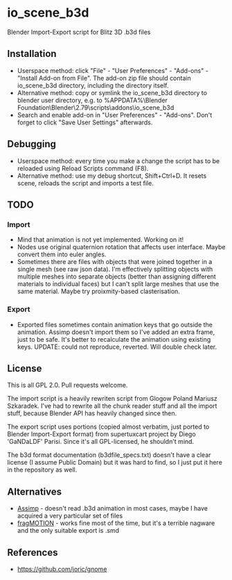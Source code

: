 # io_scene_b3d

Blender Import-Export script for Blitz 3D .b3d files

## Installation

* Userspace method: click "File" - "User Preferences" - "Add-ons" - "Install Add-on from File".
The add-on zip file should contain io_scene_b3d directory, including the directory itself.
* Alternative method: copy or symlink the io_scene_b3d directory to blender user directory, e.g. to
%APPDATA%\Blender Foundation\Blender\2.79\scripts\addons\io_scene_b3d
* Search and enable add-on in "User Preferences" - "Add-ons". Don't forget to click "Save User Settings" afterwards.

## Debugging

* Userspace method: every time you make a change the script has to be reloaded using Reload Scripts command (F8).
* Alternative method: use my debug shortcut, Shift+Ctrl+D. It resets scene, reloads the script and imports a test file.

## TODO

### Import

* Mind that animation is not yet implemented. Working on it!
* Nodes use original quaternion rotation that affects user interface.
Maybe convert them into euler angles.
* Sometimes there are files with objects that were joined together in a single mesh (see raw json data).
I'm effectively splitting objects with multiple meshes into separate objects (better than
assigning different materials to individual faces) but I can't split large meshes that use the same material.
Maybe try proixmity-based clasterisation.

### Export

* Exported files sometimes contain animation keys that go outside the animation.
Assimp doesn't import them so I've added an extra frame, just to be safe.
It's better to recalculate the animation using existing keys.
UPDATE: could not reproduce, reverted. Will double check later.

## License

This is all GPL 2.0. Pull requests welcome.

The import script is a heavily rewriten script from Glogow Poland Mariusz Szkaradek.
I've had to rewrite all the chunk reader stuff and all the import stuff, because Blender API
has heavily changed since then.

The export script uses portions (copied almost verbatim, just ported to Blender Import-Export format)
from supertuxcart project by Diego 'GaNDaLDF' Parisi. Since it's all GPL-licensed, he shouldn't mind.

The b3d format documentation (b3dfile_specs.txt) doesn't have a clear license (I assume Public Domain)
but it was hard to find, so I just put it here in the repository as well.

## Alternatives

* [Assimp](http://assimp.sourceforge.net/) - doesn't read .b3d animation in most cases, maybe I have acquired a very particular set of files
* [fragMOTION](http://www.fragmosoft.com/) - works fine most of the time, but it's a terrible nagware and the only suitable export is .smd

## References

* https://github.com/joric/gnome

